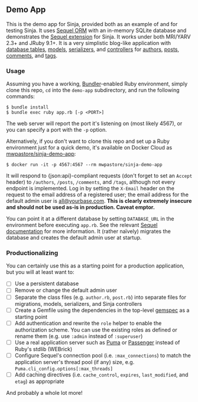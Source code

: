 ## Demo App

This is the demo app for Sinja, provided both as an example of and for testing
Sinja. It uses [Sequel ORM](http://sequel.jeremyevans.net) with an in-memory
SQLite database and demonstrates the [Sequel
extension](https://github.com/mwpastore/sinja-sequel) for Sinja. It works under
both MRI/YARV 2.3+ and JRuby 9.1+. It is a very simplistic blog-like
application with [database
tables](http://sequel.jeremyevans.net/rdoc/files/doc/schema_modification_rdoc.html),
[models](http://sequel.jeremyevans.net/rdoc/files/README_rdoc.html#label-Sequel+Models),
[serializers](https://github.com/fotinakis/jsonapi-serializers), and
[controllers](/) for [authors](/demo-app/classes/author.rb),
[posts](/demo-app/classes/post.rb), [comments](/demo-app/classes/comment.rb),
and [tags](/demo-app/classes/tag.rb).

### Usage

Assuming you have a working, [Bundler](http://bundler.io)-enabled Ruby
environment, simply clone this repo, `cd` into the `demo-app` subdirectory, and
run the following commands:

```
$ bundle install
$ bundle exec ruby app.rb [-p <PORT>]
```

The web server will report the port it's listening on (most likely 4567), or
you can specify a port with the `-p` option.

Alternatively, if you don't want to clone this repo and set up a Ruby
environment just for a quick demo, it's available on Docker Cloud as
[mwpastore/sinja-demo-app](https://cloud.docker.com/app/mwpastore/repository/docker/mwpastore/sinja-demo-app):

```
$ docker run -it -p 4567:4567 --rm mwpastore/sinja-demo-app
```

It will respond to {json:api}-compliant requests (don't forget to set an
`Accept` header) to `/authors`, `/posts`, `/comments`, and `/tags`, although
not every endpoint is implemented. Log in by setting the `X-Email` header on
the request to the email address of a registered user; the email address for
the default admin user is all@yourbase.com. **This is clearly extremely
insecure and should not be used as-is in production. Caveat emptor.**

You can point it at a different database by setting `DATABASE_URL` in the
environment before executing `app.rb`. See the relevant [Sequel
documentation](http://sequel.jeremyevans.net/rdoc/files/doc/opening_databases_rdoc.html)
for more information. It (rather na&iuml;vely) migrates the database and
creates the default admin user at startup.

### Productionalizing

You can certainly use this as a starting point for a production application,
but you will at least want to:

- [ ] Use a persistent database
- [ ] Remove or change the default admin user
- [ ] Separate the class files (e.g. `author.rb`, `post.rb`) into separate
      files for migrations, models, serializers, and Sinja controllers
- [ ] Create a Gemfile using the dependencies in the top-level
      [gemspec](/sinja.gemspec) as a starting point
- [ ] Add authentication and rewrite the `role` helper to enable the
      authorization scheme. You can use the existing roles as defined or rename
      them (e.g. use `:admin` instead of `:superuser`)
- [ ] Use a real application server such as [Puma](http://puma.io) or
      [Passenger](https://www.phusionpassenger.com) instead of Ruby's
      stdlib (WEBrick)
- [ ] Configure Sequel's connection pool (i.e. `:max_connections`) to match the
      application server's thread pool (if any) size, e.g.
      `Puma.cli_config.options[:max_threads]`
- [ ] Add caching directives (i.e. `cache_control`, `expires`, `last_modified`,
      and `etag`) as appropriate

And probably a whole lot more!
